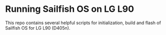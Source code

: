 Running Sailfish OS on LG L90
==========================

This repo contains several helpful scripts for initialization, build and flash of Sailfish OS for LG L90 (D405n).
